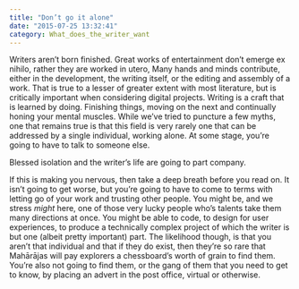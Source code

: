 ```yaml
---
title: "Don’t go it alone"
date: "2015-07-25 13:32:41"
category: What_does_the_writer_want
---
```


Writers aren’t born finished. Great works of entertainment don’t emerge
ex nihilo, rather they are worked in utero, Many hands and minds
contribute, either in the development, the writing itself, or the
editing and assembly of a work. That is true to a lesser of greater
extent with most literature, but is critically important when
considering digital projects. Writing is a craft that is learned by
doing. Finishing things, moving on the next and continually honing your
mental muscles. While we’ve tried to puncture a few myths, one that
remains true is that this field is very rarely one that can be addressed
by a single individual, working alone. At some stage, you’re going to
have to talk to someone else.

Blessed isolation and the writer’s life are going to part company.

If this is making you nervous, then take a deep breath before you read
on. It isn’t going to get worse, but you’re going to have to come to
terms with letting go of your work and trusting other people. You might
be, and we stress *might* here, one of those very lucky people who’s
talents take them many directions at once. You might be able to code, to
design for user experiences, to produce a technically complex project of
which the writer is but one (albeit pretty important) part. The
likelihood though, is that you aren’t that individual and that if they
do exist, then they’re so rare that Mahārājas will pay explorers a
chessboard’s worth of grain to find them. You’re also not going to find
them, or the gang of them that you need to get to know, by placing an
advert in the post office, virtual or otherwise.
